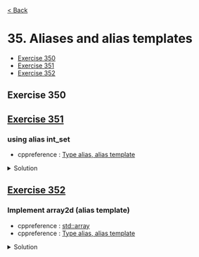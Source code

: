 [< Back](README.md)

# 35. Aliases and alias templates

* [Exercise 350](#exercise-350)
* [Exercise 351](#exercise-351)
* [Exercise 352](#exercise-352)

## Exercise 350

## [Exercise 351][1]
### using alias int_set

* cppreference : [Type alias, alias template][3]

<details>
   <summary>Solution</summary>

```cpp
using int_set = set<int>;
```
</details>

## [Exercise 352][1]
### Implement array2d (alias template)

* cppreference : [std::array][2]
* cppreference : [Type alias, alias template][3]

<details>
   <summary>Solution</summary>

```cpp
template<typename T, auto Width, auto Height>
using array2d = std::array<std::array<T, Width>, Height>;
```
</details>

[1]: 35_exercises.cpp
[2]: https://en.cppreference.com/w/cpp/container/array
[3]: https://en.cppreference.com/w/cpp/language/type_alias
